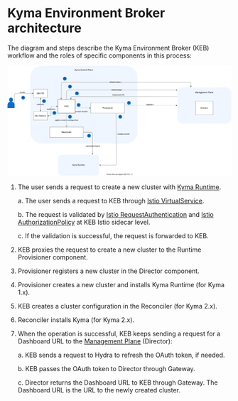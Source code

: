 # Kyma Environment Broker architecture

The diagram and steps describe the Kyma Environment Broker (KEB) workflow and the roles of specific components in this process:

![KEB diagram](./assets/keb-architecture.svg)

1. The user sends a request to create a new cluster with [Kyma Runtime](https://github.com/kyma-incubator/compass/blob/master/docs/compass/02-01-components.md#kyma-runtime).

    a. The user sends a request to KEB through [Istio VirtualService](https://istio.io/docs/reference/config/networking/virtual-service/).

    b. The request is validated by [Istio RequestAuthentication](https://istio.io/latest/docs/reference/config/security/request_authentication/) and [Istio AuthorizationPolicy](https://istio.io/latest/docs/reference/config/security/authorization-policy/) at KEB Istio sidecar level.

    c. If the validation is successful, the request is forwarded to KEB.

2. KEB proxies the request to create a new cluster to the Runtime Provisioner component.

3. Provisioner registers a new cluster in the Director component.

4. Provisioner creates a new cluster and installs Kyma Runtime (for Kyma 1.x).

5. KEB creates a cluster configuration in the Reconciler (for Kyma 2.x).

6. Reconciler installs Kyma (for Kyma 2.x).

7. When the operation is successful, KEB keeps sending a request for a Dashboard URL to the [Management Plane](https://github.com/kyma-incubator/compass) (Director):

    a. KEB sends a request to Hydra to refresh the OAuth token, if needed.

    b. KEB passes the OAuth token to Director through Gateway.

    c. Director returns the Dashboard URL to KEB through Gateway. The Dashboard URL is the URL to the newly created cluster.

